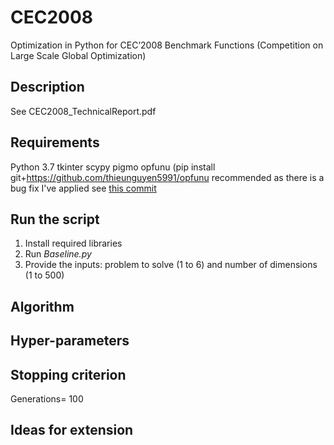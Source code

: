 # CEC2008
Optimization in Python for CEC’2008 Benchmark Functions  (Competition on Large Scale Global Optimization)

## Description
See CEC2008_TechnicalReport.pdf

## Requirements
Python 3.7
tkinter
scypy
pigmo
opfunu (pip install git+https://github.com/thieunguyen5991/opfunu recommended as there is a bug fix I've applied see [this commit](https://github.com/thieunguyen5991/opfunu/commit/346f86686c38ce14238615165bc7547ced6390eb#diff-0dc1a3a4cb023fa8274168c2035ed91a)

## Run the script
1) Install required libraries
2) Run *Baseline.py*
3) Provide the inputs: problem to solve (1 to 6) and number of dimensions (1 to 500) 

## Algorithm

## Hyper-parameters


## Stopping criterion
Generations= 100

## Ideas for extension


